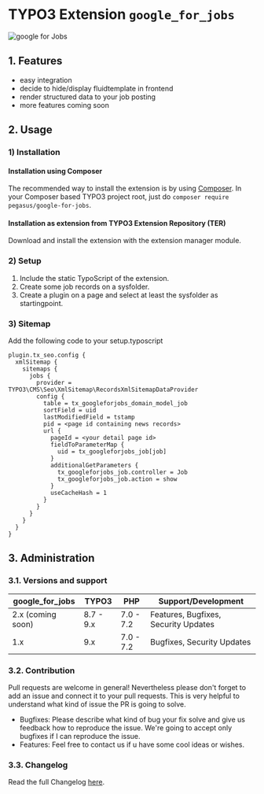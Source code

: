 # TYPO3 Extension ``google_for_jobs``

![google for Jobs](https://github.com/pegasuswerbeagentur/google_for_jobs/blob/master/Resources/Public/Icons/git-repo-teaser.JPG)

## 1. Features

- easy integration
- decide to hide/display fluidtemplate in frontend
- render structured data to your job posting
- more features coming soon

## 2. Usage

### 1) Installation

#### Installation using Composer

The recommended way to install the extension is by using [Composer][1]. In your Composer based TYPO3 project root, just do `composer require pegasus/google-for-jobs`. 

#### Installation as extension from TYPO3 Extension Repository (TER)

Download and install the extension with the extension manager module.

### 2) Setup

1) Include the static TypoScript of the extension.
2) Create some job records on a sysfolder.
3) Create a plugin on a page and select at least the sysfolder as startingpoint.

### 3) Sitemap

Add the following code to your setup.typoscript
```
plugin.tx_seo.config {
  xmlSitemap {
    sitemaps {
      jobs {
        provider = TYPO3\CMS\Seo\XmlSitemap\RecordsXmlSitemapDataProvider
        config {
          table = tx_googleforjobs_domain_model_job
          sortField = uid
          lastModifiedField = tstamp
          pid = <page id containing news records>
          url {
            pageId = <your detail page id>
            fieldToParameterMap {
              uid = tx_googleforjobs_job[job]
            }
            additionalGetParameters {
              tx_googleforjobs_job.controller = Job
              tx_googleforjobs_job.action = show
            }
            useCacheHash = 1
          }
        }
      }
    }
  }
}
```
## 3. Administration

### 3.1. Versions and support

| google_for_jobs  | TYPO3      | PHP       | Support/Development                     |
| ---------------- | ---------- | ----------|---------------------------------------- |
| 2.x (coming soon)| 8.7 - 9.x  | 7.0 - 7.2 | Features, Bugfixes, Security Updates    |
| 1.x              | 9.x        | 7.0 - 7.2 | Bugfixes, Security Updates              |


### 3.2. Contribution

Pull requests are welcome in general! Nevertheless please don't forget to add an issue and connect it to your pull requests. This
is very helpful to understand what kind of issue the PR is going to solve.

- Bugfixes: Please describe what kind of bug your fix solve and give us feedback how to reproduce the issue. We're going
to accept only bugfixes if I can reproduce the issue.
- Features: Feel free to contact us if u have some cool ideas or wishes.

[1]: https://getcomposer.org/

### 3.3. Changelog

Read the full Changelog [here](./CHANGELOG.md).
